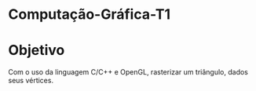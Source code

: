 # Computação-Gráfica-T1

# Objetivo
Com o uso da linguagem C/C++ e OpenGL, rasterizar um triângulo, dados seus vértices.

